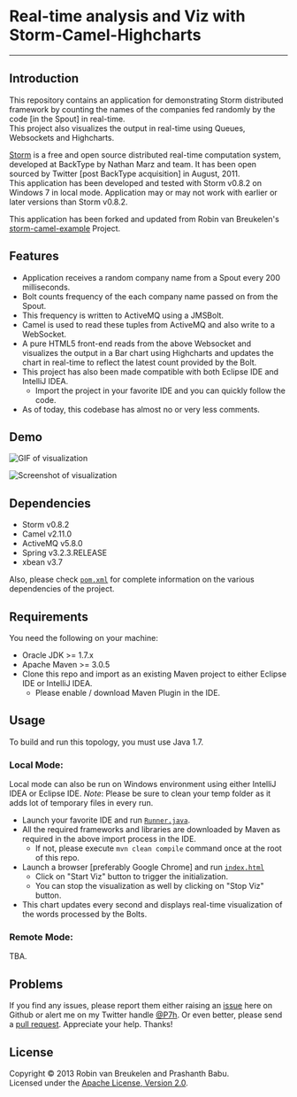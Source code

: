 # Real-time analysis and Viz with Storm-Camel-Highcharts
----------

## Introduction
This repository contains an application for demonstrating Storm distributed framework by counting the names of the companies fed randomly by the code [in the Spout] in real-time.<br>This project also visualizes the output in real-time using Queues, Websockets and Highcharts.<br>

[Storm](http://storm-project.net) is a free and open source distributed real-time computation system, developed at BackType by Nathan Marz and team. It has been open sourced by Twitter [post BackType acquisition] in August, 2011.<br>
This application has been developed and tested with Storm v0.8.2 on Windows 7 in local mode. Application may or may not work with earlier or later versions than Storm v0.8.2.<br>

This application has been forked and updated from Robin van Breukelen's [storm-camel-example](https://github.com/robinvanb/storm-camel-example) Project.

## Features
* Application receives a random company name from a Spout every 200 milliseconds.<br>
* Bolt counts frequency of the each company name passed on from the Spout.<br>
* This frequency is written to ActiveMQ using a JMSBolt.<br>
* Camel is used to read these tuples from ActiveMQ and also write to a WebSocket.<br>
* A pure HTML5 front-end reads from the above Websocket and visualizes the output in a Bar chart using Highcharts and updates the chart in real-time to reflect the latest count provided by the Bolt.<br>
* This project has also been made compatible with both Eclipse IDE and IntelliJ IDEA.
	* Import the project in your favorite IDE and you can quickly follow the code.
* As of today, this codebase has almost no or very less comments.<br>

## Demo
![GIF of visualization](https://raw.github.com/P7h/storm-camel-example/master/Storm-Camel-Websockets__Demo.gif)

![Screenshot of visualization](https://raw.github.com/P7h/storm-camel-example/master/Storm-Camel-Websockets__Demo.png)

## Dependencies
* Storm v0.8.2
* Camel v2.11.0
* ActiveMQ v5.8.0
* Spring v3.2.3.RELEASE
* xbean v3.7

Also, please check [`pom.xml`](pom.xml) for complete information on the various dependencies of the project.<br>

## Requirements
You need the following on your machine:
* Oracle JDK >= 1.7.x
* Apache Maven >= 3.0.5
* Clone this repo and import as an existing Maven project to either Eclipse IDE or IntelliJ IDEA.
	* Please enable / download Maven Plugin in the IDE.

## Usage
To build and run this topology, you must use Java 1.7.<br>

### Local Mode:
Local mode can also be run on Windows environment using either IntelliJ IDEA or Eclipse IDE. *Note*: Please be sure to clean your temp folder as it adds lot of temporary files in every run.
* Launch your favorite IDE and run [`Runner.java`](runner/src/main/java/nl/java/runner/Runner.java).<br>
* All the required frameworks and libraries are downloaded by Maven as required in the above import process in the IDE.
	* If not, please execute `mvn clean compile` command once at the root of this repo.
* Launch a browser [preferably Google Chrome] and run [`index.html`](runner/src/main/resources/index.html) 
	* Click on "Start Viz" button to trigger the initialization.<br>
	* You can stop the visualization as well by clicking on "Stop Viz" button.<br>
* This chart updates every second and displays real-time visualization of the words processed by the Bolts.<br>

### Remote Mode:
TBA.

## Problems
If you find any issues, please report them either raising an [issue](https://github.com/P7h/storm-camel-example/issues) here on Github or alert me on my Twitter handle [@P7h](http://twitter.com/P7h). Or even better, please send a [pull request](https://github.com/P7h/storm-camel-example/pulls).
Appreciate your help. Thanks!

## License
Copyright &copy; 2013 Robin van Breukelen and Prashanth Babu.<br>
Licensed under the [Apache License, Version 2.0](http://www.apache.org/licenses/LICENSE-2.0).
